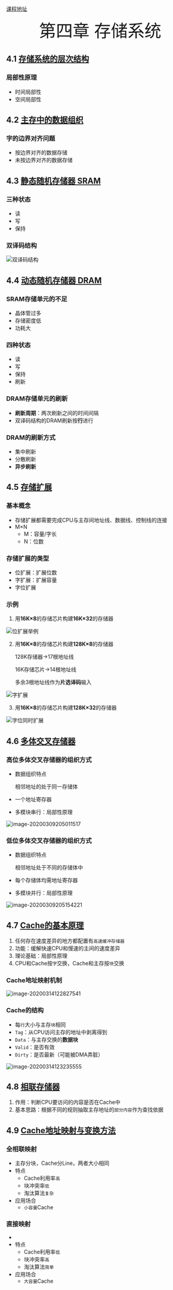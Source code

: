 [课程地址](https://www.icourse163.org/course/HUST-1003159001?tid=1206776230)

<div id='custom-title' style="font-size:45px;text-align:center">第四章 存储系统</div>

## 4.1 [存储系统的层次结构](https://www.icourse163.org/learn/HUST-1003159001?tid=1206776230#/learn/content?type=detail&id=1211610884&sm=1)

### 局部性原理

- 时间局部性
- 空间局部性

## 4.2 [主存中的数据组织](https://www.icourse163.org/learn/HUST-1003159001?tid=1206776230#/learn/content?type=detail&id=1211610885&sm=1)

### 字的边界对齐问题

- 按边界对齐的数据存储
- 未按边界对齐的数据存储

## 4.3 [静态随机存储器 SRAM](https://www.icourse163.org/learn/HUST-1003159001?tid=1206776230#/learn/content?type=detail&id=1211610886&sm=1)

### 三种状态

- 读
- 写
- 保持

### 双译码结构

![双译码结构](image-20200309183316607.png)

## 4.4 [动态随机存储器 DRAM](https://www.icourse163.org/learn/HUST-1003159001?tid=1206776230#/learn/content?type=detail&id=1211610887&sm=1)

### SRAM存储单元的不足

- 晶体管过多
- 存储密度低
- 功耗大

### 四种状态

- 读
- 写
- 保持
- 刷新

### DRAM存储单元的刷新

- **刷新周期**：两次刷新之间的时间间隔
- 双译码结构的DRAM刷新按**行**进行

### DRAM的刷新方式

- 集中刷新
- 分散刷新
- **异步刷新**

## 4.5 [存储扩展](https://www.icourse163.org/learn/HUST-1003159001?tid=1206776230#/learn/content?type=detail&id=1211610888&sm=1)

### 基本概念

- 存储扩展都需要完成CPU与主存间地址线、数据线、控制线的连接
- M×N
  - M：容量/字长
  - N：位数

### 存储扩展的类型

- 位扩展：扩展位数
- 字扩展：扩展容量
- 字位扩展

### 示例

1. 用**16K×8**的存储芯片构建**16K×32**的存储器

![位扩展举例](image-20200309202844676.png)

2. 用**16K×8**的存储芯片构建**128K×8**的存储器

   128K存储器->17根地址线

   16K存储芯片->14根地址线

   多余3根地址线作为**片选译码**输入

![字扩展](image-20200309203429806.png)

3. 用**16K×8**的存储芯片构建**128K×32**的存储器

![字位同时扩展](image-20200309203553021.png)

## 4.6 [多体交叉存储器](https://www.icourse163.org/learn/HUST-1003159001?tid=1206776230#/learn/content?type=detail&id=1211610890&sm=1)

### 高位多体交叉存储器的组织方式

- 数据组织特点

  相邻地址的处于同一存储体

- 一个地址寄存器
- 多模块串行：局部性原理

![image-20200309205011517](image-20200309205011517.png)

### 低位多体交叉存储器的组织方式

- 数据组织特点

  相邻地址处于不同的存储体中

- 每个存储体均需地址寄存器

- 多模块并行：局部性原理

![image-20200309205154221](image-20200309205154221.png)

## 4.7 [Cache的基本原理](https://www.icourse163.org/learn/HUST-1003159001?tid=1206776230#/learn/content?type=detail&id=1211610891&cid=1214401739&replay=true)

1. 任何存在速度差异的地方都配置有`高速缓冲存储器`
2. 功能：缓解快速CPU和慢速的主间的速度差异
3. 理论基础：局部性原理
4. CPU和Cache按`字`交换，Cache和主存按`块`交换

### Cache地址映射机制

![image-20200314122827541](image-20200314122827541.png)

### Cache的结构

- 每`行`大小与主存`块`相同
- `Tag`：从CPU访问主存的地址中剥离得到
- `Data`：与主存交换的**数据块**
- `Valid`：是否有效
- `Dirty`：是否最新（可能被DMA弄脏）

![image-20200314123235555](image-20200314123235555.png)

## 4.8 [相联存储器](https://www.icourse163.org/learn/HUST-1003159001?tid=1206776230#/learn/content?type=detail&id=1211610892&cid=1214401742&replay=true)

1. 作用：判断CPU要访问的内容是否在Cache中
2. 基本思路：根据不同的规则抽取主存地址的`部分内容`作为查找依据

## 4.9 [Cache地址映射与变换方法](https://www.icourse163.org/learn/HUST-1003159001?tid=1206776230#/learn/content?type=detail&id=1211610893&cid=1214401745&replay=true)

### 全相联映射

- 主存分块，Cache分Line，两者大小相同
- 特点
  - Cache利用率`高`
  - 块冲突率`低`
  - 淘汰算法`复杂`
- 应用场合
  - `小容量`Cache

### 直接映射

- 
- 特点
  - Cache利用率`低`
  - 块冲突率`高`
  - 淘汰算法`简单`
- 应用场合
  - `大容量`Cache